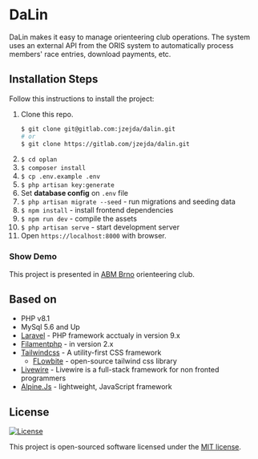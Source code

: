 # DaLin
DaLin makes it easy to manage orienteering club operations. 
The system uses an external API from the ORIS system to automatically process members' race entries, download payments, etc.

## Installation Steps

Follow this instructions to install the project:

1. Clone this repo.
    ```bash
    $ git clone git@gitlab.com:jzejda/dalin.git
    # or
    $ git clone https://gitlab.com/jzejda/dalin.git
    ```
2. `$ cd oplan`
3. `$ composer install`
4. `$ cp .env.example .env`
5. `$ php artisan key:generate`
6. Set **database config** on `.env` file
7. `$ php artisan migrate --seed` - run migrations and seeding data
8. `$ npm install` - install frontend dependencies
9. `$ npm run dev` - compile the assets
10. `$ php artisan serve` - start development server
11. Open `https://localhost:8000` with browser.

### Show Demo

This project is presented in [ABM Brno](https://abmbrno.cz/) orienteering club.

## Based on

- PHP v8.1
- MySql 5.6 and Up
- [Laravel](https://laravel.com/) - PHP framework acctualy in version 9.x
- [Filamentphp](https://filamentphp.com/) - in version 2.x
- [Tailwindcss](https://tailwindcss.com/) - A utility-first CSS framework
  - [FLowbite](https://flowbite.com/) - open-source tailwind css library
- [Livewire](https://laravel-livewire.com/) - Livewire is a full-stack framework for non fronted programmers
- [Alpine.Js](https://alpinejs.dev/) - lightweight, JavaScript framework

## License

<p>
<a href="https://packagist.org/packages/laravel/framework"><img src="https://img.shields.io/packagist/l/laravel/framework" alt="License"></a>
</p>

This project is open-sourced software licensed under the [MIT license](LICENSE).
